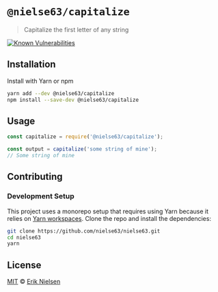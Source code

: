 # `@nielse63/capitalize`

> Capitalize the first letter of any string

[![Known Vulnerabilities](https://snyk.io/test/github/nielse63/nielse63/badge.svg?targetFile=packages%2Fcapitalize%2Fpackage.json)](https://snyk.io/test/github/nielse63/nielse63?targetFile=packages%2Fcapitalize%2Fpackage.json)

## Installation

Install with Yarn or npm

```bash
yarn add --dev @nielse63/capitalize
npm install --save-dev @nielse63/capitalize
```

## Usage

```js
const capitalize = require('@nielse63/capitalize');

const output = capitalize('some string of mine');
// Some string of mine
```

## Contributing

### Development Setup

This project uses a monorepo setup that requires using Yarn because it
relies on
[Yarn workspaces](https://yarnpkg.com/blog/2017/08/02/introducing-workspaces/).
Clone the repo and install the dependencies:

```bash
git clone https://github.com/nielse63/nielse63.git
cd nielse63
yarn
```

## License

[MIT](https://github.com/nielse63/nielse63/blob/master/LICENSE) © [Erik Nielsen](https://312development.com)
